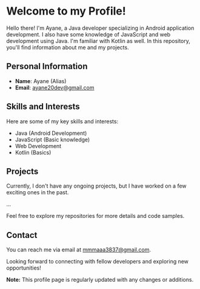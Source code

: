 # Welcome to my Profile!

Hello there! I'm Ayane, a Java developer specializing in Android application development. I also have some knowledge of JavaScript and web development using Java. I'm familiar with Kotlin as well. In this repository, you'll find information about me and my projects.

## Personal Information

- **Name**: Ayane (Alias)
- **Email**: ayane20dev@gmail.com

## Skills and Interests

Here are some of my key skills and interests:

- Java (Android Development)
- JavaScript (Basic knowledge)
- Web Development
- Kotlin (Basics)

## Projects

Currently, I don't have any ongoing projects, but I have worked on a few exciting ones in the past.

...

Feel free to explore my repositories for more details and code samples.

## Contact

You can reach me via email at mmmaaa3837@gmail.com.

Looking forward to connecting with fellow developers and exploring new opportunities!

**Note:** This profile page is regularly updated with any changes or additions.

<!---
ayane20dev/ayane20dev is a ✨ special ✨ repository because its `README.md` (this file) appears on your GitHub profile.
You can click the Preview link to take a look at your changes.
--->
